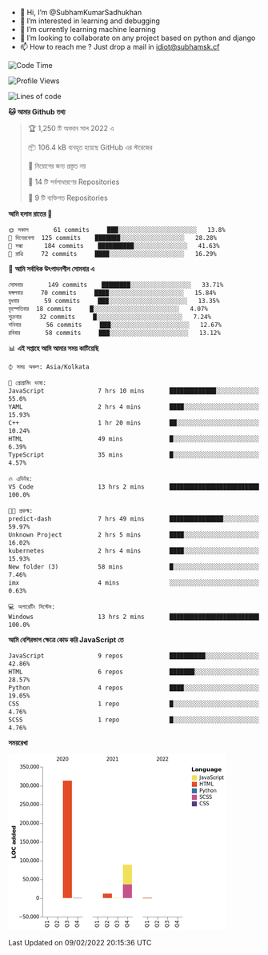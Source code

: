 - 👋 Hi, I’m @SubhamKumarSadhukhan
- 👀 I’m interested in learning and debugging
- 🌱 I’m currently learning machine learning
- 💞️ I’m looking to collaborate on any project based on python and django
- 📫 How to reach me ?
      Just drop a mail in idiot@subhamsk.cf

<!---
SubhamKumarSadhukhan/SubhamKumarSadhukhan is a ✨ special ✨ repository because its `README.md` (this file) appears on your GitHub profile.
You can click the Preview link to take a look at your changes.
--->


<!--START_SECTION:waka-->
![Code Time](http://img.shields.io/badge/Code%20Time-160%20hrs%204%20mins-blue)

![Profile Views](http://img.shields.io/badge/%E0%A6%AA%E0%A7%8D%E0%A6%B0%E0%A7%8B%E0%A6%AB%E0%A6%BE%E0%A6%87%E0%A6%B2%20%E0%A6%A6%E0%A6%B0%E0%A7%8D%E0%A6%B6%E0%A6%A8-0-blue)

![Lines of code](https://img.shields.io/badge/%E0%A6%B9%E0%A7%8D%E0%A6%AF%E0%A6%BE%E0%A6%B2%E0%A7%8B%20%E0%A6%93%E0%A6%AF%E0%A6%BC%E0%A6%BE%E0%A6%B0%E0%A7%8D%E0%A6%B2%E0%A7%8D%E0%A6%A1%20%E0%A6%A5%E0%A7%87%E0%A6%95%E0%A7%87%20%E0%A6%86%E0%A6%AE%E0%A6%BF%20%E0%A6%B2%E0%A6%BF%E0%A6%96%E0%A7%87%E0%A6%9B%E0%A6%BF-416%20Thousand%20%E0%A6%95%E0%A7%8B%E0%A6%A1%E0%A7%87%E0%A6%B0%20%E0%A6%B2%E0%A6%BE%E0%A6%87%E0%A6%A8-blue)

**🐱 আমার Github তথ্য** 

> 🏆 1,250 টি অবদান সাল 2022 এ
 > 
> 📦 106.4 kB ব্যবহৃত হয়েছে GitHub এর স্টরেজের 
 > 
> 🚫 নিয়োগের জন্য প্রস্তুত নয়
 > 
> 📜 14 টি সর্বসাধারণের Repositories 
 > 
> 🔑 9 টি ব্যক্তিগত Repositories  
 > 
**আমি হলাম রাতের 🦉** 

```text
🌞 সকাল       61 commits     ███░░░░░░░░░░░░░░░░░░░░░░   13.8% 
🌆 দিনেরবেলা  125 commits    ███████░░░░░░░░░░░░░░░░░░   28.28% 
🌃 সন্ধা      184 commits    ██████████░░░░░░░░░░░░░░░   41.63% 
🌙 রাত্রি     72 commits     ████░░░░░░░░░░░░░░░░░░░░░   16.29%

```
📅 **আমি সর্বাধিক উৎপাদনশীল সোমবার এ** 

```text
সোমবার       149 commits    ████████░░░░░░░░░░░░░░░░░   33.71% 
মঙ্গলবার     70 commits     ████░░░░░░░░░░░░░░░░░░░░░   15.84% 
বুধবার       59 commits     ███░░░░░░░░░░░░░░░░░░░░░░   13.35% 
বৃহস্পতিবার  18 commits     █░░░░░░░░░░░░░░░░░░░░░░░░   4.07% 
শুক্রবার     32 commits     █░░░░░░░░░░░░░░░░░░░░░░░░   7.24% 
শনিবার       56 commits     ███░░░░░░░░░░░░░░░░░░░░░░   12.67% 
রবিবার       58 commits     ███░░░░░░░░░░░░░░░░░░░░░░   13.12%

```


📊 **এই সপ্তাহে আমি আমার সময় কাটিয়েছি** 

```text
⌚︎ সময় অঞ্চল: Asia/Kolkata

💬 প্রোগ্রামিং ভাষা: 
JavaScript               7 hrs 10 mins       █████████████░░░░░░░░░░░░   55.0% 
YAML                     2 hrs 4 mins        ████░░░░░░░░░░░░░░░░░░░░░   15.93% 
C++                      1 hr 20 mins        ██░░░░░░░░░░░░░░░░░░░░░░░   10.24% 
HTML                     49 mins             █░░░░░░░░░░░░░░░░░░░░░░░░   6.39% 
TypeScript               35 mins             █░░░░░░░░░░░░░░░░░░░░░░░░   4.57%

🔥 এডিটর: 
VS Code                  13 hrs 2 mins       █████████████████████████   100.0%

🐱‍💻 প্রকল্ম: 
predict-dash             7 hrs 49 mins       ███████████████░░░░░░░░░░   59.97% 
Unknown Project          2 hrs 5 mins        ████░░░░░░░░░░░░░░░░░░░░░   16.02% 
kubernetes               2 hrs 4 mins        ████░░░░░░░░░░░░░░░░░░░░░   15.93% 
New folder (3)           58 mins             █░░░░░░░░░░░░░░░░░░░░░░░░   7.46% 
imx                      4 mins              ░░░░░░░░░░░░░░░░░░░░░░░░░   0.63%

💻 অপারেটিং সিস্টেম: 
Windows                  13 hrs 2 mins       █████████████████████████   100.0%

```

**আমি বেশিরভাগ ক্ষেত্রে কোড করি JavaScript তে** 

```text
JavaScript               9 repos             ██████████░░░░░░░░░░░░░░░   42.86% 
HTML                     6 repos             ███████░░░░░░░░░░░░░░░░░░   28.57% 
Python                   4 repos             ████░░░░░░░░░░░░░░░░░░░░░   19.05% 
CSS                      1 repo              █░░░░░░░░░░░░░░░░░░░░░░░░   4.76% 
SCSS                     1 repo              █░░░░░░░░░░░░░░░░░░░░░░░░   4.76%

```


**সময়রেখা**

![Chart not found](https://raw.githubusercontent.com/SubhamKumarSadhukhan/SubhamKumarSadhukhan/main/charts/bar_graph.png) 


 Last Updated on 09/02/2022 20:15:36 UTC
<!--END_SECTION:waka-->
